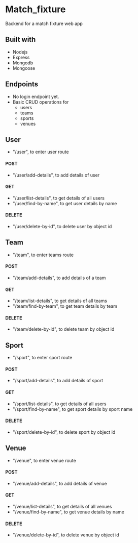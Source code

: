 # Match_fixture
Backend for a match fixture web app

## Built with
* Nodejs
* Express
* Mongodb
* Mongoose

## Endpoints
* No login endpoint yet.
* Basic CRUD operations for 
  * users
  * teams
  * sports
  * venues
  
## User
* "/user", to enter user route
#### POST
* "/user/add-details", to add details of user
#### GET
* "/user/list-details", to get details of all users
* "/user/find-by-name", to get user details by name
#### DELETE
* "/user/delete-by-id", to delete user by object id

## Team
* "/team", to enter teams route
#### POST
* "/team/add-details", to add details of a team
#### GET
* "/team/list-details", to get details of all teams
* "/team/find-by-team", to get team details by team 
#### DELETE
* "/team/delete-by-id", to delete team by object id

## Sport
* "/sport", to enter sport route
#### POST
* "/sport/add-details", to add details of sport
#### GET
* "/sport/list-details", to get details of all users
* "/sport/find-by-name", to get sport details by sport name
#### DELETE
* "/sport/delete-by-id", to delete sport by object id

## Venue
* "/venue", to enter venue route
#### POST
* "/venue/add-details", to add details of venue
#### GET
* "/venue/list-details", to get details of all venues
* "/venue/find-by-name", to get venue details by name
#### DELETE
* "/venue/delete-by-id", to delete venue by object id
